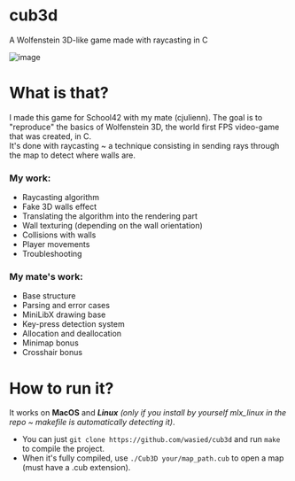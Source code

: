 # cub3d
A Wolfenstein 3D-like game made with raycasting in C

![image](https://user-images.githubusercontent.com/72105771/225171940-9efeeedd-2c12-4588-9d53-be5367cef85b.png)

# What is that?
I made this game for School42 with my mate (cjulienn).
The goal is to "reproduce" the basics of Wolfenstein 3D, the world first FPS video-game that was created, in C.  
It's done with raycasting ~ a technique consisting in sending rays through the map to detect where walls are.

### My work:
- Raycasting algorithm
- Fake 3D walls effect
- Translating the algorithm into the rendering part
- Wall texturing (depending on the wall orientation)
- Collisions with walls
- Player movements
- Troubleshooting

### My mate's work:
- Base structure
- Parsing and error cases
- MiniLibX drawing base
- Key-press detection system
- Allocation and deallocation
- Minimap bonus
- Crosshair bonus


# How to run it?
It works on **MacOS** and ***Linux** (only if you install by yourself mlx_linux in the repo ~ makefile is automatically detecting it)*.  
- You can just ``git clone https://github.com/wasied/cub3d`` and run ``make`` to compile the project.  
- When it's fully compiled, use ``./Cub3D your/map_path.cub`` to open a map (must have a .cub extension).  
